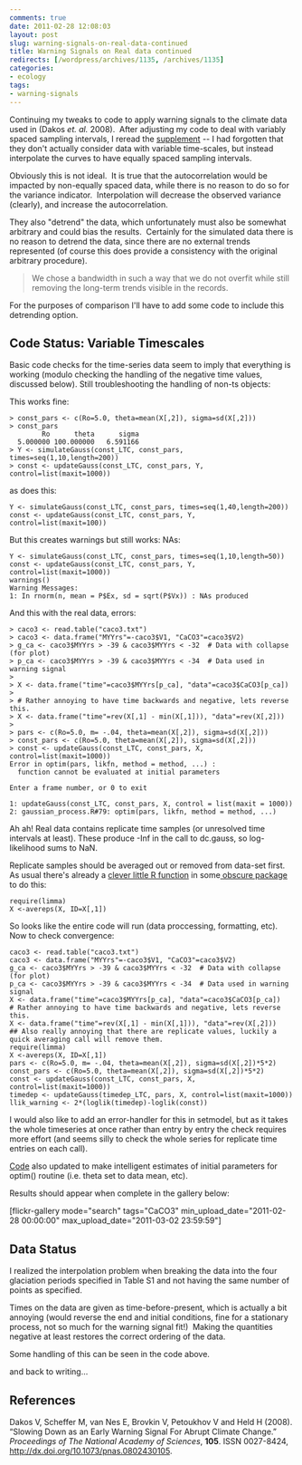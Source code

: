 ```yaml
---
comments: true
date: 2011-02-28 12:08:03
layout: post
slug: warning-signals-on-real-data-continued
title: Warning Signals on Real data continued
redirects: [/wordpress/archives/1135, /archives/1135]
categories:
- ecology
tags:
- warning-signals
---
```


Continuing my tweaks to code to apply warning signals to the climate data used in (Dakos _et. al._ 2008).  After adjusting my code to deal with variably spaced sampling intervals, I reread the [supplement](http://www.pnas.org/cgi/data/0802430105/DCSupplemental/Supplemental_PDF#nameddest=STXT) -- I had forgotten that they don't actually consider data with variable time-scales, but instead interpolate the curves to have equally spaced sampling intervals.

Obviously this is not ideal.  It is true that the autocorrelation would be impacted by non-equally spaced data, while there is no reason to do so for the variance indicator.  Interpolation will decrease the observed variance (clearly), and increase the autocorrelation.

They also "detrend" the data, which unfortunately must also be somewhat arbitrary and could bias the results.  Certainly for the simulated data there is no reason to detrend the data, since there are no external trends represented (of course this does provide a consistency with the original arbitrary procedure).


> We chose a bandwidth in such a way that we do not overfit while still removing the long-term trends visible in the records.


For the purposes of comparison I'll have to add some code to include this detrending option.


## Code Status: Variable Timescales


Basic code checks for the time-series data seem to imply that everything is working (modulo checking the handling of the negative time values, discussed below). Still troubleshooting the handling of non-ts objects:

This works fine:

    
    
    > const_pars <- c(Ro=5.0, theta=mean(X[,2]), sigma=sd(X[,2]))
    > const_pars
            Ro      theta      sigma 
      5.000000 100.000000   6.591166 
    > Y <- simulateGauss(const_LTC, const_pars, times=seq(1,10,length=200))
    > const <- updateGauss(const_LTC, const_pars, Y, control=list(maxit=1000))
    



as does this:

    
    
    Y <- simulateGauss(const_LTC, const_pars, times=seq(1,40,length=200))
    const <- updateGauss(const_LTC, const_pars, Y, control=list(maxit=100))
    



But this creates warnings but still works: NAs:

    
    
    Y <- simulateGauss(const_LTC, const_pars, times=seq(1,10,length=50))
    const <- updateGauss(const_LTC, const_pars, Y, control=list(maxit=1000))
    warnings()
    Warning Messages: 
    1: In rnorm(n, mean = P$Ex, sd = sqrt(P$Vx)) : NAs produced
    



And this with the real data, errors:


    
    
    > caco3 <- read.table("caco3.txt")
    > caco3 <- data.frame("MYYrs"=-caco3$V1, "CaCO3"=caco3$V2)
    > g_ca <- caco3$MYYrs > -39 & caco3$MYYrs < -32  # Data with collapse (for plot)
    > p_ca <- caco3$MYYrs > -39 & caco3$MYYrs < -34  # Data used in warning signal
    > 
    > X <- data.frame("time"=caco3$MYYrs[p_ca], "data"=caco3$CaCO3[p_ca])
    > 
    > # Rather annoying to have time backwards and negative, lets reverse this.
    > X <- data.frame("time"=rev(X[,1] - min(X[,1])), "data"=rev(X[,2]))
    > 
    > pars <- c(Ro=5.0, m= -.04, theta=mean(X[,2]), sigma=sd(X[,2]))
    > const_pars <- c(Ro=5.0, theta=mean(X[,2]), sigma=sd(X[,2]))
    > const <- updateGauss(const_LTC, const_pars, X, control=list(maxit=1000))
    Error in optim(pars, likfn, method = method, ...) : 
      function cannot be evaluated at initial parameters
    
    Enter a frame number, or 0 to exit   
    
    1: updateGauss(const_LTC, const_pars, X, control = list(maxit = 1000))
    2: gaussian_process.R#79: optim(pars, likfn, method = method, ...)
    




Ah ah!  Real data contains replicate time samples (or unresolved time intervals at least).  These produce -Inf in the call to dc.gauss, so log-likelihood sums to NaN.  

Replicate samples should be averaged out or removed from data-set first.  As usual there's already a [clever little R function](http://stuff.mit.edu/afs/athena.mit.edu/software/r_v2.11.1/lib/R/library/limma/html/avereps.html) in some[ obscure package](http://www.bioconductor.org/packages/2.6/bioc/html/limma.html) to do this:


    
    
    require(limma)
    X <-avereps(X, ID=X[,1])
    



So looks like the entire code will run (data proccessing, formatting, etc).  Now to check convergence:

    
    
    caco3 <- read.table("caco3.txt")
    caco3 <- data.frame("MYYrs"=-caco3$V1, "CaCO3"=caco3$V2)
    g_ca <- caco3$MYYrs > -39 & caco3$MYYrs < -32  # Data with collapse (for plot)
    p_ca <- caco3$MYYrs > -39 & caco3$MYYrs < -34  # Data used in warning signal
    X <- data.frame("time"=caco3$MYYrs[p_ca], "data"=caco3$CaCO3[p_ca])
    # Rather annoying to have time backwards and negative, lets reverse this.
    X <- data.frame("time"=rev(X[,1] - min(X[,1])), "data"=rev(X[,2]))
    ## Also really annoying that there are replicate values, luckily a quick averaging call will remove them. 
    require(limma)
    X <-avereps(X, ID=X[,1])
    pars <- c(Ro=5.0, m= -.04, theta=mean(X[,2]), sigma=sd(X[,2])*5*2)
    const_pars <- c(Ro=5.0, theta=mean(X[,2]), sigma=sd(X[,2])*5*2)
    const <- updateGauss(const_LTC, const_pars, X, control=list(maxit=1000))
    timedep <- updateGauss(timedep_LTC, pars, X, control=list(maxit=1000))
    llik_warning <- 2*(loglik(timedep)-loglik(const))
    




I would also like to add an error-handler for this in setmodel, but as it takes the whole timeseries at once rather than entry by entry the check requires more effort (and seems silly to check the whole series for replicate time entries on each call).  

[Code](https://github.com/cboettig/structured-populations/commit/e3c83d5a3387a7e0b37be75557b220184f0ecd47) also updated to make intelligent estimates of initial parameters for optim() routine (i.e. theta set to data mean, etc).

Results should appear when complete in the gallery below:

[flickr-gallery mode="search" tags="CaCO3" min_upload_date="2011-02-28 00:00:00" max_upload_date="2011-03-02 23:59:59"]




## Data Status


I realized the interpolation problem when breaking the data into the four glaciation periods specified in Table S1 and not having the same number of points as specified.

Times on the data are given as time-before-present, which is actually a bit annoying (would reverse the end and initial conditions, fine for a stationary process, not so much for the warning signal fit!)  Making the quantities negative at least restores the correct ordering of the data.

Some handling of this can be seen in the code above.  


and back to writing...



## References

<p>Dakos V, Scheffer M, van Nes E, Brovkin V, Petoukhov V and Held H (2008).
&ldquo;Slowing Down as an Early Warning Signal For Abrupt Climate Change.&rdquo;
<EM>Proceedings of The National Academy of Sciences</EM>, <B>105</B>.
ISSN 0027-8424, <a href="http://dx.doi.org/10.1073/pnas.0802430105">http://dx.doi.org/10.1073/pnas.0802430105</a>.
